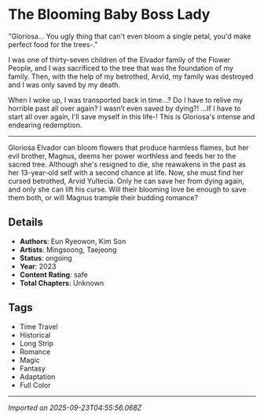 # The Blooming Baby Boss Lady

"Gloriosa... You ugly thing that can't even bloom a single petal, you'd make perfect food for the trees-."

I was one of thirty-seven children of the Elvador family of the Flower People, and I was sacrificed to the tree that was the foundation of my family. Then, with the help of my betrothed, Arvid, my family was destroyed and I was only saved by my death.

When I woke up, I was transported back in time...? Do I have to relive my horrible past all over again? I wasn’t even saved by dying?! ...If I have to start all over again, I'll save myself in this life-! This is Gloriosa's intense and endearing redemption.

---
Gloriosa Elvador can bloom flowers that produce harmless flames, but her evil brother, Magnus, deems her power worthless and feeds her to the sacred tree. Although she's resigned to die, she reawakens in the past as her 13-year-old self with a second chance at life. Now, she must find her cursed betrothed, Arvid Yultecia. Only he can save her from dying again, and only she can lift his curse. Will their blooming love be enough to save them both, or will Magnus trample their budding romance?

## Details
- **Authors**: Eun Ryeowon, Kim Son
- **Artists**: Mingsoong, Taejeong
- **Status**: ongoing
- **Year**: 2023
- **Content Rating**: safe
- **Total Chapters**: Unknown

## Tags
- Time Travel
- Historical
- Long Strip
- Romance
- Magic
- Fantasy
- Adaptation
- Full Color

---
*Imported on 2025-09-23T04:55:56.068Z*
